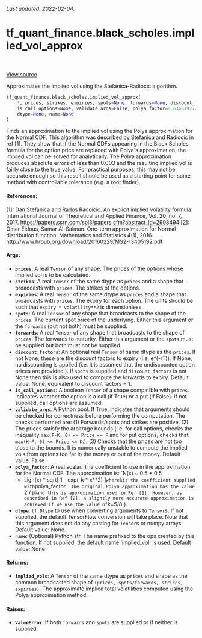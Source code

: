 <!--
This file is generated by a tool. Do not edit directly.
For open-source contributions the docs will be updated automatically.
-->

*Last updated: 2022-02-04.*

<div itemscope itemtype="http://developers.google.com/ReferenceObject">
<meta itemprop="name" content="tf_quant_finance.black_scholes.implied_vol_approx" />
<meta itemprop="path" content="Stable" />
</div>

# tf_quant_finance.black_scholes.implied_vol_approx

<!-- Insert buttons and diff -->

<table class="tfo-notebook-buttons tfo-api" align="left">
</table>

<a target="_blank" href="https://github.com/google/tf-quant-finance/blob/master/tf_quant_finance/black_scholes/implied_vol_approximation.py">View source</a>



Approximates the implied vol using the Stefanica-Radiocic algorithm.

```python
tf_quant_finance.black_scholes.implied_vol_approx(
    *, prices, strikes, expiries, spots=None, forwards=None, discount_factors=None,
    is_call_options=None, validate_args=False, polya_factor=0.6366197723675814,
    dtype=None, name=None
)
```



<!-- Placeholder for "Used in" -->

Finds an approximation to the implied vol using the Polya approximation for
the Normal CDF. This algorithm was described by Stefanica and Radiocic in
ref [1]. They show that if the Normal CDFs appearing in the Black Scholes
formula for the option price are replaced with Polya's approximation, the
implied vol can be solved for analytically. The Polya approximation produces
absolute errors of less than 0.003 and the resulting implied vol is fairly
close to the true value. For practical purposes, this may not be accurate
enough so this result should be used as a starting point for some method with
controllable tolerance (e.g. a root finder).

#### References:
[1]: Dan Stefanica and Rados Radoicic. An explicit implied volatility formula.
  International Journal of Theoretical and Applied Finance,
  Vol. 20, no. 7, 2017.
  https://papers.ssrn.com/sol3/papers.cfm?abstract_id=2908494
[2]: Omar Eidous, Samar Al-Salman. One-term approximation for Normal
  distribution function. Mathematics and Statistics 4(1), 2016.
  http://www.hrpub.org/download/20160229/MS2-13405192.pdf

#### Args:


* <b>`prices`</b>: A real `Tensor` of any shape. The prices of the options whose
  implied vol is to be calculated.
* <b>`strikes`</b>: A real `Tensor` of the same dtype as `prices` and a shape that
  broadcasts with `prices`. The strikes of the options.
* <b>`expiries`</b>: A real `Tensor` of the same dtype as `prices` and a shape that
  broadcasts with `prices`. The expiry for each option. The units should
  be such that `expiry * volatility**2` is dimensionless.
* <b>`spots`</b>: A real `Tensor` of any shape that broadcasts to the shape
  of the `prices`. The current spot price of the underlying. Either this
  argument or the `forwards` (but not both) must be supplied.
* <b>`forwards`</b>: A real `Tensor` of any shape that broadcasts to the shape of
  `prices`. The forwards to maturity. Either this argument or the `spots`
  must be supplied but both must not be supplied.
* <b>`discount_factors`</b>: An optional real `Tensor` of same dtype as the `prices`.
  If not None, these are the discount factors to expiry (i.e. e^(-rT)).
  If None, no discounting is applied (i.e. it is assumed that the
  undiscounted option prices are provided ). If `spots` is supplied and
  `discount_factors` is not None then this is also used to compute the
  forwards to expiry.
  Default value: None, equivalent to discount factors = 1.
* <b>`is_call_options`</b>: A boolean `Tensor` of a shape compatible with `prices`.
  Indicates whether the option is a call (if True) or a put (if False).
  If not supplied, call options are assumed.
* <b>`validate_args`</b>: A Python bool. If True, indicates that arguments should be
  checked for correctness before performing the computation. The checks
  performed are: (1) Forwards/spots and strikes are positive. (2) The prices
    satisfy the arbitrage bounds (i.e. for call options, checks the
    inequality `max(F-K, 0) <= Price <= F` and for put options, checks that
    `max(K-F, 0) <= Price <= K`.). (3) Checks that the prices are not too
    close to the bounds. It is numerically unstable to compute the implied
    vols from options too far in the money or out of the money.
  Default value: False
* <b>`polya_factor`</b>: A real scalar. The coefficient to use in the
  approximation for the Normal CDF. The approximation is: `N(x) ~ 0.5 + 0.5
    * sign(x) * sqrt[ 1 - exp(-k * x**2) ]` where `k` is the coefficient
    supplied with `polya_factor`. The original Polya approximation has the
    value `2 / pi` and this is approximation used in Ref [1]. However, as
    described in Ref [2], a slightly more accurate approximation is achieved
    if we use the value of `k=5/8`).
* <b>`dtype`</b>: `tf.Dtype` to use when converting arguments to `Tensor`s. If not
  supplied, the default TensorFlow conversion will take place. Note that
  this argument does not do any casting for `Tensor`s or numpy arrays.
  Default value: None.
* <b>`name`</b>: (Optional) Python str. The name prefixed to the ops created by this
  function. If not supplied, the default name 'implied_vol' is
  used.
  Default value: None


#### Returns:


* <b>`implied_vols`</b>: A `Tensor` of the same dtype as `prices` and shape as the
  common broadcasted shape of `(prices, spots/forwards, strikes, expiries)`.
  The approximate implied total volatilities computed using the Polya
  approximation method.


#### Raises:


* <b>`ValueError`</b>: If both `forwards` and `spots` are supplied or if neither is
  supplied.